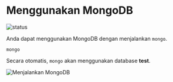 # Menggunakan MongoDB

![status](https://dl.dropboxusercontent.com/u/83581209/mongodb-untuk-indonesia/button.status.dalam-pengembangan.png)

Anda dapat menggunakan MongoDB dengan menjalankan `mongo`.

    mongo
    

Secara otomatis, `mongo` akan menggunakan database **test**.

![Menjalankan MongoDB](https://dl.dropboxusercontent.com/u/83581209/mongodb-untuk-indonesia/assets/menjalankan_mongodb.png)
    
    